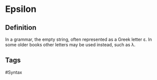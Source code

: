 # Epsilon

## Definition
In a grammar, the empty string, often represented as a Greek letter ε. In some older books other letters may be used instead, such as λ.

## Tags
#Syntax
